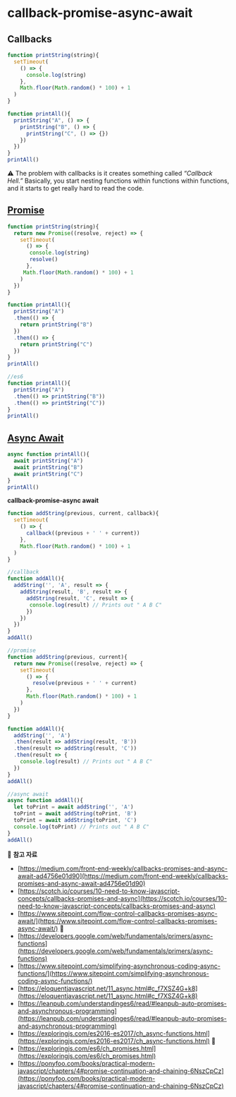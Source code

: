 # callback-promise-async-await

## Callbacks
```javascript
function printString(string){
  setTimeout(
    () => {
      console.log(string)
    }, 
    Math.floor(Math.random() * 100) + 1
  )
}

function printAll(){
  printString("A", () => {
    printString("B", () => {
      printString("C", () => {})
    })
  })
}
printAll()
```
:warning: The problem with callbacks is it creates something called *“Callback Hell.”* Basically, you start nesting functions within functions within functions, and it starts to get really hard to read the code.

## [Promise](https://developer.mozilla.org/en-US/docs/Web/JavaScript/Reference/Global_Objects/Promise)
```javascript
function printString(string){
  return new Promise((resolve, reject) => {
    setTimeout(
      () => {
       console.log(string)
       resolve()
      }, 
     Math.floor(Math.random() * 100) + 1
    )
  })
}

function printAll(){
  printString("A")
  .then(() => {
    return printString("B")
  })
  .then(() => {
    return printString("C")
  })
}
printAll()

//es6
function printAll(){
  printString("A")
  .then(() => printString("B"))
  .then(() => printString("C"))
}
printAll()
```
## [Async Await](https://developer.mozilla.org/en-US/docs/Web/JavaScript/Reference/Statements/async_function)
```javascript
async function printAll(){
  await printString("A")
  await printString("B")
  await printString("C")
}
printAll()
```
**callback-promise-async await**
```javascript
function addString(previous, current, callback){
  setTimeout(
    () => {
      callback((previous + ' ' + current))
    }, 
    Math.floor(Math.random() * 100) + 1
  )
}

//callback
function addAll(){
  addString('', 'A', result => {
    addString(result, 'B', result => {
      addString(result, 'C', result => {
       console.log(result) // Prints out " A B C"
      })
    })
  })
}
addAll()

//promise
function addString(previous, current){
  return new Promise((resolve, reject) => {
    setTimeout(
      () => {
        resolve(previous + ' ' + current)
      }, 
      Math.floor(Math.random() * 100) + 1
    )
  })
}

function addAll(){  
  addString('', 'A')
  .then(result => addString(result, 'B'))
  .then(result => addString(result, 'C'))
  .then(result => {
    console.log(result) // Prints out " A B C"
  })
}
addAll()

//async await
async function addAll(){
  let toPrint = await addString('', 'A')
  toPrint = await addString(toPrint, 'B')
  toPrint = await addString(toPrint, 'C')
  console.log(toPrint) // Prints out " A B C"
}
addAll()
```
:memo: **참고 자료**
* [https://medium.com/front-end-weekly/callbacks-promises-and-async-await-ad4756e01d90](https://medium.com/front-end-weekly/callbacks-promises-and-async-await-ad4756e01d90)   
* [https://scotch.io/courses/10-need-to-know-javascript-concepts/callbacks-promises-and-async](https://scotch.io/courses/10-need-to-know-javascript-concepts/callbacks-promises-and-async)   
* [https://www.sitepoint.com/flow-control-callbacks-promises-async-await/](https://www.sitepoint.com/flow-control-callbacks-promises-async-await/) :bookmark:   
* [https://developers.google.com/web/fundamentals/primers/async-functions](https://developers.google.com/web/fundamentals/primers/async-functions)   
* [https://www.sitepoint.com/simplifying-asynchronous-coding-async-functions/](https://www.sitepoint.com/simplifying-asynchronous-coding-async-functions/)   
* [https://eloquentjavascript.net/11_async.html#c_f7XSZ4G+k8](https://eloquentjavascript.net/11_async.html#c_f7XSZ4G+k8)   
* [https://leanpub.com/understandinges6/read/#leanpub-auto-promises-and-asynchronous-programming](https://leanpub.com/understandinges6/read/#leanpub-auto-promises-and-asynchronous-programming)   
* [https://exploringjs.com/es2016-es2017/ch_async-functions.html](https://exploringjs.com/es2016-es2017/ch_async-functions.html) :orange_book:   
* [https://exploringjs.com/es6/ch_promises.html](https://exploringjs.com/es6/ch_promises.html)   
* [https://ponyfoo.com/books/practical-modern-javascript/chapters/4#promise-continuation-and-chaining-6NszCpCz](https://ponyfoo.com/books/practical-modern-javascript/chapters/4#promise-continuation-and-chaining-6NszCpCz)   
